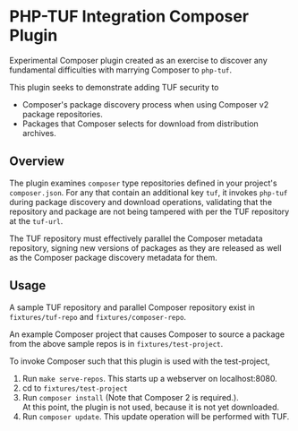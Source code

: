 # PHP-TUF Integration Composer Plugin

Experimental Composer plugin created as an exercise to discover any fundamental
difficulties with marrying Composer to `php-tuf`.

This plugin seeks to demonstrate adding TUF security to
  * Composer's package discovery process when using Composer v2 package repositories.
  * Packages that Composer selects for download from distribution archives.
  
## Overview

The plugin examines `composer` type repositories defined in your project's `composer.json`.
For any that contain an additional key `tuf`, it invokes `php-tuf` during package
discovery and download operations, validating that the repository and package are not being
tampered with per the TUF repository at the `tuf-url`.

The TUF repository must effectively parallel the Composer metadata repository, signing
new versions of packages as they are released as well as the Composer package discovery
metadata for them.

## Usage

A sample TUF repository and parallel Composer repository exist in `fixtures/tuf-repo` and `fixtures/composer-repo`.

An example Composer project that causes Composer to source a package from the above sample repos is in
`fixtures/test-project`. 

To invoke Composer such that this plugin is used with the test-project,
  1. Run `make serve-repos`. This starts up a webserver on localhost:8080.
  1. cd to `fixtures/test-project`
  1. Run `composer install` (Note that Composer 2 is required.).  
     At this point, the plugin is not used, because it is not yet downloaded.
  1. Run `composer update`.
     This update operation will be performed with TUF.
